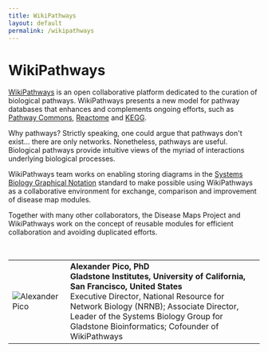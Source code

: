 ```yaml
---
title: WikiPathways
layout: default
permalink: /wikipathways
---
```


# WikiPathways

<p><a href="http://www.wikipathways.org" target="_blank">WikiPathways</a> is an open collaborative platform dedicated to the curation of biological pathways. WikiPathways presents a new model for pathway databases that enhances and complements ongoing efforts, such as <a href="http://www.pathwaycommons.org/pc/" target="_blank">Pathway Commons</a>, <a href="http://reactome.org/" target="_blank">Reactome</a> and <a href="http://www.genome.jp/kegg/" target="_blank">KEGG</a>.</p>

<p>Why pathways? Strictly speaking, one could argue that pathways don't exist... there are only networks. Nonetheless, pathways are useful. Biological pathways provide intuitive views of the myriad of interactions underlying biological processes.</p>

<p>WikiPathways team works on enabling storing diagrams in the <a href="http://sbgn.github.io/sbgn/" target="_blank">Systems Biology Graphical Notation</a> standard to make possible using WikiPathways as a collaborative environment for exchange, comparison and improvement of disease map modules.</p>

<p>Together with many other collaborators, the Disease Maps Project and WikiPathways work on the concept of reusable modules for efficient collaboration and avoiding duplicated efforts.</p>

<p>

<br />

<table>
<tr>
<td style="width: 100px;"><img src="../images/team/AlexanderPico.jpg" alt="Alexander Pico" /></td>
<td><strong>Alexander Pico, PhD</strong><br />
<strong>Gladstone Institutes, University of California, San Francisco, United States</strong><br />
Executive Director, National Resource for Network Biology (NRNB); Associate Director, Leader of the Systems Biology Group for Gladstone Bioinformatics; Cofounder of WikiPathways</td>
</tr>
</table>
